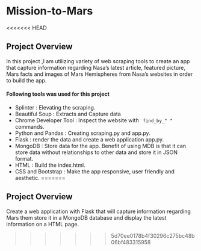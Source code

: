 # Mission-to-Mars
<<<<<<< HEAD

## Project Overview

In this project ,I am utilizing variety of  web scraping tools to create an app that capture information regarding Nasa’s latest article, featured picture, Mars facts and images of Mars Hemispheres from Nasa’s websites in order to build the app.  

#### Following tools was used for this project 
* Splinter              : Elevating the scraping. 
* Beautiful Soup        : Extracts and Capture data
* Chrome Developer Tool : Inspect the website with <code> find_by_" " </code> commands. 
* Python and Pandas     : Creating scraping.py and app.py.
* Flask                 : render the data and create a web application app.py.
* MongoDB               : Store data for the app. Benefit of using MDB is that it can store data without relationships to other data and store it in JSON format. 
* HTML                  : Build the index.html.
* CSS and Bootstrap     : Make the app responsive, user friendly and aesthetic.
=======
## Project Overview
Create a web application with Flask that will capture information regarding Mars them store it in a MongoDB database and display the latest information on a HTML page.
>>>>>>> 5d70ee0178b4f30296c275bc48b06bf483315958
